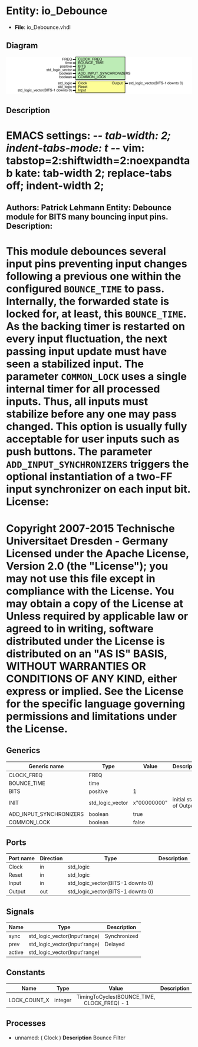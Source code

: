 # Entity: io_Debounce

- **File**: io_Debounce.vhdl
## Diagram

![Diagram](io_Debounce.svg "Diagram")
## Description

EMACS settings: -*-  tab-width: 2; indent-tabs-mode: t -*-
vim: tabstop=2:shiftwidth=2:noexpandtab
kate: tab-width 2; replace-tabs off; indent-width 2;
=============================================================================
Authors:				 	Patrick Lehmann
Entity:				 	Debounce module for BITS many bouncing input pins.
Description:
-------------------------------------
This module debounces several input pins preventing input changes
following a previous one within the configured ``BOUNCE_TIME`` to pass.
Internally, the forwarded state is locked for, at least, this ``BOUNCE_TIME``.
As the backing timer is restarted on every input fluctuation, the next
passing input update must have seen a stabilized input.
The parameter ``COMMON_LOCK`` uses a single internal timer for all processed
inputs. Thus, all inputs must stabilize before any one may pass changed.
This option is usually fully acceptable for user inputs such as push buttons.
The parameter ``ADD_INPUT_SYNCHRONIZERS`` triggers the optional instantiation
of a two-FF input synchronizer on each input bit.
License:
=============================================================================
Copyright 2007-2015 Technische Universitaet Dresden - Germany
Licensed under the Apache License, Version 2.0 (the "License");
you may not use this file except in compliance with the License.
You may obtain a copy of the License at
Unless required by applicable law or agreed to in writing, software
distributed under the License is distributed on an "AS IS" BASIS,
WITHOUT WARRANTIES OR CONDITIONS OF ANY KIND, either express or implied.
See the License for the specific language governing permissions and
limitations under the License.
=============================================================================
## Generics

| Generic name            | Type             | Value       | Description             |
| ----------------------- | ---------------- | ----------- | ----------------------- |
| CLOCK_FREQ              | FREQ             |             |                         |
| BOUNCE_TIME             | time             |             |                         |
| BITS                    | positive         | 1           |                         |
| INIT                    | std_logic_vector | x"00000000" | initial state of Output |
| ADD_INPUT_SYNCHRONIZERS | boolean          | true        |                         |
| COMMON_LOCK             | boolean          | false       |                         |
## Ports

| Port name | Direction | Type                              | Description |
| --------- | --------- | --------------------------------- | ----------- |
| Clock     | in        | std_logic                         |             |
| Reset     | in        | std_logic                         |             |
| Input     | in        | std_logic_vector(BITS-1 downto 0) |             |
| Output    | out       | std_logic_vector(BITS-1 downto 0) |             |
## Signals

| Name   | Type                          | Description  |
| ------ | ----------------------------- | ------------ |
| sync   | std_logic_vector(Input'range) | Synchronized |
| prev   | std_logic_vector(Input'range) | Delayed      |
| active | std_logic_vector(Input'range) |              |
## Constants

| Name         | Type    | Value                                                                            | Description |
| ------------ | ------- | -------------------------------------------------------------------------------- | ----------- |
| LOCK_COUNT_X | integer |  TimingToCycles(BOUNCE_TIME,<br><span style="padding-left:20px"> CLOCK_FREQ) - 1 |             |
## Processes
- unnamed: ( Clock )
**Description**
Bounce Filter

